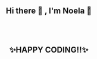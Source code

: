 <h2 align="center">Hi there 👋 , I'm Noela 🙂</h2>

</br>
</br>
<h2 align="center">✨HAPPY CODING!!✨</h2>
</br>
</br>
